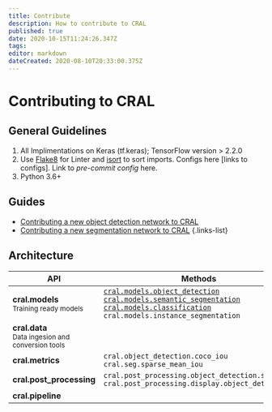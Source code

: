```yaml
---
title: Contribute
description: How to contribute to CRAL
published: true
date: 2020-10-15T11:24:26.347Z
tags: 
editor: markdown
dateCreated: 2020-08-10T20:33:00.375Z
---
```


# Contributing to CRAL

## **General Guidelines**

1. All Implimentations on Keras (tf.keras); TensorFlow version > 2.2.0
1. Use [Flake8](https://pypi.org/project/flake8/) for Linter and [isort](https://pypi.org/project/isort/) to sort imports. Configs here [links to configs]. Link to *pre-commit config* here.
1. Python 3.6+ 

## Guides

- [Contributing a new object detection network to CRAL](/contribute/object-detection)
- [Contributing a new segmentation network to CRAL](/contribute/segmentation)
{.links-list}

## Architecture
| API | Methods | 
|---|---|
|**cral.models** <br /><small>Training ready models</small>|[`cral.models.object_detection`](/api/models/ObjectDetection) [`cral.models.semantic_segmentation`](/api/models/segmentation) [`cral.models.classification`](/api/models/classification) `cral.models.instance_segmentation` |
|**cral.data** <br /><small>Data ingesion and conversion tools </small>| | 
|**cral.metrics**|`cral.object_detection.coco_iou` `cral.seg.sparse_mean_iou`|
|**cral.post_processing**|`cral.post_processing.object_detection.soft_nms` `cral.post_processing.display.object_detection`|
|**cral.pipeline**||
